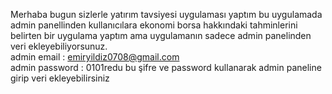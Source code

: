 Merhaba bugun sizlerle yatırım tavsiyesi uygulaması yaptım bu uygulamada admin panellinden kullanıcılara ekonomi borsa hakkındaki tahminlerini belirten bir uygulama yaptım ama uygulamanın sadece admin panelinden veri ekleyebiliyorsunuz.</br>
admin email : emiryildiz0708@gmail.com</br>
admin password : 0101redu
bu şifre ve password kullanarak admin paneline girip veri ekleyebilirsiniz
